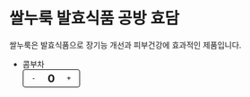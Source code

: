 <!DOCTYPE html>
<html>
<head>
</head>
<body>
 <h1>쌀누룩 발효식품 공방 효담</h1>
 <p>쌀누룩은 발효식품으로 장기능 개선과 피부건강에 효과적인 제품입니다.</p>

<ul>
  <li>
    <span>콤부차</span>
    <div class="count-box">
      <button class="minus-btn">-</button>
      <span class="count">0</span>
      <button class="plus-btn">+</button>
    </div>
  </li>
</ul>

<style>
  .count-box {
    display: flex;
    align-items: center;
    justify-content: center;
    width: 100px;
    height: 30px;
    border: 1px solid black;
    border-radius: 4px;
  }
  
  .count-box button {
    width: 30px;
    height: 30px;
    background-color: transparent;
    border: none;
    cursor: pointer;
  }
  
  .count-box .count {
    margin: 0 10px;
    font-size: 1.2rem;
    font-weight: bold;
  }
</style>

<script>
  // 버튼 클릭 이벤트 처리
  const minusBtns = document.querySelectorAll('.minus-btn');
  const plusBtns = document.querySelectorAll('.plus-btn');
  const countSpans = document.querySelectorAll('.count');
  const productNames = document.querySelectorAll('li span');
  
  minusBtns.forEach((btn, index) => {
    btn.addEventListener('click', () => {
      const currentCount = parseInt(countSpans[index].textContent);
      const newCount = Math.max(currentCount - 1, 0);
      countSpans[index].textContent = newCount;
    });
  });
  
  plusBtns.forEach((btn, index) => {
    btn.addEventListener('click', () => {
      const currentCount = parseInt(countSpans[index].textContent);
      const newCount = currentCount + 1;
      countSpans[index].textContent = newCount;
    });
  });
</script>
